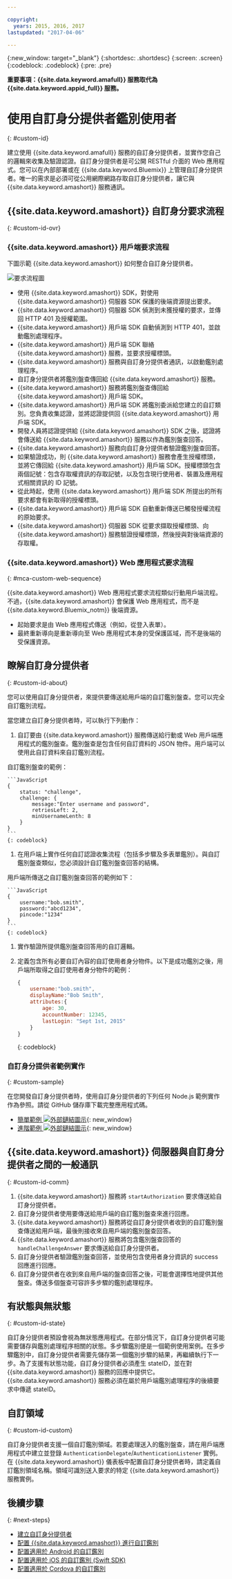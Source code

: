 ```yaml
---

copyright:
  years: 2015, 2016, 2017
lastupdated: "2017-04-06"

---
```


{:new_window: target="_blank"}
{:shortdesc: .shortdesc}
{:screen: .screen}
{:codeblock: .codeblock}
{:pre: .pre}

**重要事項：{{site.data.keyword.amafull}} 服務取代為 {{site.data.keyword.appid_full}} 服務。**

# 使用自訂身分提供者鑑別使用者
{: #custom-id}


建立使用 {{site.data.keyword.amafull}} 服務的自訂身分提供者，並實作您自己的邏輯來收集及驗證認證。自訂身分提供者是可公開 RESTful 介面的 Web 應用程式。您可以在內部部署或在 {{site.data.keyword.Bluemix}} 上管理自訂身分提供者。唯一的需求是必須可從公用網際網路存取自訂身分提供者，讓它與 {{site.data.keyword.amashort}} 服務通訊。

## {{site.data.keyword.amashort}} 自訂身分要求流程
{: #custom-id-ovr}


### {{site.data.keyword.amashort}} 用戶端要求流程
  下圖示範 {{site.data.keyword.amashort}} 如何整合自訂身分提供者。

![要求流程圖](images/mca-sequence-custom.jpg)

* 使用 {{site.data.keyword.amashort}} SDK，對使用 {{site.data.keyword.amashort}} 伺服器 SDK 保護的後端資源提出要求。
* {{site.data.keyword.amashort}} 伺服器 SDK 偵測到未獲授權的要求，並傳回 HTTP 401 及授權範圍。
* {{site.data.keyword.amashort}} 用戶端 SDK 自動偵測到 HTTP 401，並啟動鑑別處理程序。
* {{site.data.keyword.amashort}} 用戶端 SDK 聯絡 {{site.data.keyword.amashort}} 服務，並要求授權標頭。
* {{site.data.keyword.amashort}} 服務與自訂身分提供者通訊，以啟動鑑別處理程序。
* 自訂身分提供者將鑑別盤查傳回給 {{site.data.keyword.amashort}} 服務。
* {{site.data.keyword.amashort}} 服務將鑑別盤查傳回給 {{site.data.keyword.amashort}} 用戶端 SDK。
* {{site.data.keyword.amashort}} 用戶端 SDK 將鑑別委派給您建立的自訂類別。您負責收集認證，並將認證提供回 {{site.data.keyword.amashort}} 用戶端 SDK。
* 開發人員將認證提供給 {{site.data.keyword.amashort}} SDK 之後，認證將會傳送給 {{site.data.keyword.amashort}} 服務以作為鑑別盤查回答。
* {{site.data.keyword.amashort}} 服務向自訂身分提供者驗證鑑別盤查回答。
* 如果驗證成功，則 {{site.data.keyword.amashort}} 服務會產生授權標頭，並將它傳回給 {{site.data.keyword.amashort}} 用戶端 SDK。授權標頭包含兩個記號：包含存取權資訊的存取記號，以及包含現行使用者、裝置及應用程式相關資訊的 ID 記號。
* 從此時起，使用 {{site.data.keyword.amashort}} 用戶端 SDK 所提出的所有要求都會有新取得的授權標頭。
* {{site.data.keyword.amashort}} 用戶端 SDK 自動重新傳送已觸發授權流程的原始要求。
* {{site.data.keyword.amashort}} 伺服器 SDK 從要求擷取授權標頭、向 {{site.data.keyword.amashort}} 服務驗證授權標頭，然後授與對後端資源的存取權。

### {{site.data.keyword.amashort}} Web 應用程式要求流程
{: #mca-custom-web-sequence}

{{site.data.keyword.amashort}} Web 應用程式要求流程類似行動用戶端流程。不過，{{site.data.keyword.amashort}} 會保護 Web 應用程式，而不是 {{site.data.keyword.Bluemix_notm}} 後端資源。

  * 起始要求是由 Web 應用程式傳送（例如，從登入表單）。
  * 最終重新導向是重新導向至 Web 應用程式本身的受保護區域，而不是後端的受保護資源。

## 瞭解自訂身分提供者
{: #custom-id-about}

您可以使用自訂身分提供者，來提供要傳送給用戶端的自訂鑑別盤查。您可以完全自訂鑑別流程。

當您建立自訂身分提供者時，可以執行下列動作：

1. 自訂要由 {{site.data.keyword.amashort}} 服務傳送給行動或 Web 用戶端應用程式的鑑別盤查。鑑別盤查是包含任何自訂資料的 JSON 物件。用戶端可以使用此自訂資料來自訂鑑別流程。

  自訂鑑別盤查的範例：

	```JavaScript
	{
		status: "challenge",
		challenge: {
			message:"Enter username and password",
			retriesLeft: 2,
			minUsernameLenth: 8
		}
	}
	```
	{: codeblock}

1. 在用戶端上實作任何自訂認證收集流程（包括多步驟及多表單鑑別）。與自訂鑑別盤查類似，您必須設計自訂鑑別盤查回答的結構。

  用戶端所傳送之自訂鑑別盤查回答的範例如下：

	```JavaScript
	{
		username:"bob.smith",
		password:"abcd1234",
		pincode:"1234"
	}
	```
	{: codeblock}

1. 實作驗證所提供鑑別盤查回答用的自訂邏輯。

1. 定義包含所有必要自訂內容的自訂使用者身分物件。以下是成功鑑別之後，用戶端所取得之自訂使用者身分物件的範例：

	```JavaScript
	{
		username:"bob.smith",
		displayName:"Bob Smith",
		attributes:{
			age: 30,
			accountNumber: 12345,
			lastLogin: "Sept 1st, 2015"
		}
	}
	```
	{: codeblock}

### 自訂身分提供者範例實作
{: #custom-sample}

在您開發自訂身分提供者時，使用自訂身分提供者的下列任何 Node.js 範例實作作為參照。請從 GitHub 儲存庫下載完整應用程式碼。

 * [簡單範例 ![外部鏈結圖示](../../icons/launch-glyph.svg "外部鏈結圖示")](https://github.com/ibm-bluemix-mobile-services/bms-mca-custom-identity-provider-sample){: new_window}
 * [進階範例 ![外部鏈結圖示](../../icons/launch-glyph.svg "外部鏈結圖示")](https://github.com/ibm-bluemix-mobile-services/bms-mca-custom-identity-provider-with-user-management){: new_window}

## {{site.data.keyword.amashort}} 伺服器與自訂身分提供者之間的一般通訊
{: #custom-id-comm}

1. {{site.data.keyword.amashort}} 服務將 `startAuthorization` 要求傳送給自訂身分提供者。
1. 自訂身分提供者使用要傳送給用戶端的自訂鑑別盤查來進行回應。
1. {{site.data.keyword.amashort}} 服務將從自訂身分提供者收到的自訂鑑別盤查傳送給用戶端，最後則接收來自用戶端的鑑別盤查回答。
1. {{site.data.keyword.amashort}} 服務將包含鑑別盤查回答的 `handleChallengeAnswer` 要求傳送給自訂身分提供者。
1. 自訂身分提供者驗證鑑別盤查回答，並使用包含使用者身分資訊的 success 回應進行回應。
1. 自訂身分提供者在收到來自用戶端的盤查回答之後，可能會選擇性地提供其他盤查。傳送多個盤查可容許多步驟的鑑別處理程序。

## 有狀態與無狀態
{: #custom-id-state}

自訂身分提供者預設會視為無狀態應用程式。在部分情況下，自訂身分提供者可能需要儲存與鑑別處理程序相關的狀態。多步驟鑑別便是一個範例使用案例。在多步驟鑑別中，自訂身分提供者需要先儲存第一個鑑別步驟的結果，再繼續執行下一步。為了支援有狀態功能，自訂身分提供者必須產生 stateID，並在對 {{site.data.keyword.amashort}} 服務的回應中提供它。{{site.data.keyword.amashort}} 服務必須在屬於用戶端鑑別處理程序的後續要求中傳遞 stateID。

## 自訂領域
{: #custom-id-custom}

自訂身分提供者支援一個自訂鑑別領域。若要處理送入的鑑別盤查，請在用戶端應用程式中建立並登錄 `AuthenticationDelegate`/`AuthenticationListener` 實例。在 {{site.data.keyword.amashort}} 儀表板中配置自訂身分提供者時，請定義自訂鑑別領域名稱。領域可識別送入要求的特定 {{site.data.keyword.amashort}} 服務實例。

## 後續步驟
{: #next-steps}

* [建立自訂身分提供者](custom-auth-identity-provider.html)
* [配置 {{site.data.keyword.amashort}} 進行自訂鑑別](custom-auth-config-mca.html)
* [配置適用於 Android 的自訂鑑別](custom-auth-android.html)
* [配置適用於 iOS 的自訂鑑別 (Swift SDK)](custom-auth-ios-swift-sdk.html)
* [配置適用於 Cordova 的自訂鑑別](custom-auth-cordova.html)
